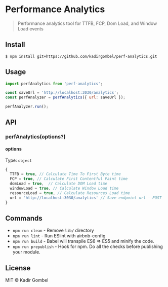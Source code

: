 # Performance Analytics

> Performance analytics tool for TTFB, FCP, Dom Load, and Window Load events

## Install

```
$ npm install git+https://github.com/kadirgombel/perf-analytics.git
```

## Usage

```js
import perfAnalytics from 'perf-analytics';

const saveUrl = 'http://localhost:3030/analytics';
const perfAnalyzer = perfAnalytics({ url: saveUrl });

perfAnalyzer.run();
```

## API

### perfAnalytics(options?)

#### options

Type: `object`
```js
{
  TTFB = true, // Calculate Time To First Byte time
  FCP = true, // Calculate First Contentful Paint time
  domLoad = true,  // Calculate DOM Load time
  windowLoad = true, // Calculate Window Load time
  resourceLoad = true, // Calculate Resources Load time
  url = 'http://localhost:3030/analytics' // Save endpoint url - POST
}
```
## Commands

- `npm run clean` - Remove `lib/` directory
- `npm run lint` - Run ESlint with airbnb-config
- `npm run build` - Babel will transpile ES6 => ES5 and minify the code.
- `npm run prepublish` - Hook for npm. Do all the checks before publishing your module.


## License

MIT © Kadir Gombel
